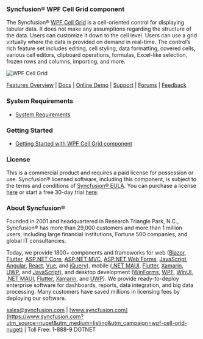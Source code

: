 ### Syncfusion® WPF Cell Grid component
The Syncfusion® [WPF Cell Grid](https://www.syncfusion.com/wpf-controls/excel-like-grid?utm_source=nuget&utm_medium=listing&utm_campaign=wpf-cell-grid-nuget) is a cell-oriented control for displaying tabular data. It does not make any assumptions regarding the structure of the data. Users can customize it down to the cell level. Users can use a grid virtually where the data is provided on demand in real-time. The control’s rich feature set includes editing, cell styling, data formatting, covered cells, various cell editors, clipboard operations, formulas, Excel-like selection, frozen rows and columns, importing, and more.

![WPF Cell Grid](https://cdn.syncfusion.com/nuget-readme/wpf/wpf-gridcontrol.png)

[Features Overview](https://www.syncfusion.com/wpf-controls/excel-like-grid?utm_source=nuget&utm_medium=listing&utm_campaign=wpf-cell-grid-nuget) | [Docs](https://help.syncfusion.com/wpf/gridcontrol/getting-started?utm_source=nuget&utm_medium=listing&utm_campaign=wpf-cell-grid-nuget) | [Online Demo](https://github.com/syncfusion/wpf-demos?utm_source=nuget&utm_medium=listing&utm_campaign=wpf-cell-grid-nuget) | [Support](https://support.syncfusion.com/create?utm_source=nuget&utm_medium=listing&utm_campaign=wpf-cell-grid-nuget) | [Forums](https://www.syncfusion.com/forums/wpf?utm_source=nuget&utm_medium=listing&utm_campaign=wpf-cell-grid-nuget) | [Feedback](https://www.syncfusion.com/feedback/wpf?utm_source=nuget&utm_medium=listing&utm_campaign=wpf-cell-grid-nuget)

### System Requirements

* [System Requirements](https://help.syncfusion.com/wpf/installation/system-requirements?utm_source=nuget&utm_medium=listing&utm_campaign=wpf-cell-grid-nuget)

### Getting Started

* [Getting Started with WPF Cell Grid component](https://help.syncfusion.com/wpf/gridcontrol/getting-started?utm_source=nuget&utm_medium=listing&utm_campaign=wpf-cell-grid-nuget)

### License

This is a commercial product and requires a paid license for possession or use. Syncfusion® licensed software, including this component, is subject to the terms and conditions of [Syncfusion® EULA](https://www.syncfusion.com/eula/es/?utm_source=nuget&utm_medium=listing&utm_campaign=wpf-cell-grid-nuget). You can purchase a license [here](https://www.syncfusion.com/sales/products?utm_source=nuget&utm_medium=listing&utm_campaign=wpf-cell-grid-nuget) or start a free 30-day trial [here](https://www.syncfusion.com/account/manage-trials/start-trials?utm_source=nuget&utm_medium=listing&utm_campaign=wpf-cell-grid-nuget).

### About Syncfusion®

Founded in 2001 and headquartered in Research Triangle Park, N.C., Syncfusion® has more than 29,000 customers and more than 1 million users, including large financial institutions, Fortune 500 companies, and global IT consultancies.
 
Today, we provide 1800+ components and frameworks for web ([Blazor](https://www.syncfusion.com/blazor-components?utm_source=nuget&utm_medium=listing&utm_campaign=wpf-cell-grid-nuget), [Flutter](https://www.syncfusion.com/flutter-widgets?utm_source=nuget&utm_medium=listing&utm_campaign=wpf-cell-grid-nuget), [ASP.NET Core](https://www.syncfusion.com/aspnet-core-ui-controls?utm_source=nuget&utm_medium=listing&utm_campaign=wpf-cell-grid-nuget), [ASP.NET MVC](https://www.syncfusion.com/aspnet-mvc-ui-controls?utm_source=nuget&utm_medium=listing&utm_campaign=wpf-cell-grid-nuget), [ASP.NET Web Forms](https://www.syncfusion.com/jquery/aspnet-webforms-ui-controls?utm_source=nuget&utm_medium=listing&utm_campaign=wpf-cell-grid-nuget), [JavaScript](https://www.syncfusion.com/javascript-ui-controls?utm_source=nuget&utm_medium=listing&utm_campaign=wpf-cell-grid-nuget), [Angular](https://www.syncfusion.com/angular-ui-components?utm_source=nuget&utm_medium=listing&utm_campaign=wpf-cell-grid-nuget), [React](https://www.syncfusion.com/react-ui-components?utm_source=nuget&utm_medium=listing&utm_campaign=wpf-cell-grid-nuget), [Vue](https://www.syncfusion.com/vue-ui-components?utm_source=nuget&utm_medium=listing&utm_campaign=wpf-cell-grid-nuget), and [jQuery](https://www.syncfusion.com/jquery-ui-widgets?utm_source=nuget&utm_medium=listing&utm_campaign=wpf-cell-grid-nuget)), mobile ([.NET MAUI](https://www.syncfusion.com/maui-controls?utm_source=nuget&utm_medium=listing&utm_campaign=wpf-cell-grid-nuget), [Flutter](https://www.syncfusion.com/flutter-widgets?utm_source=nuget&utm_medium=listing&utm_campaign=wpf-cell-grid-nuget), [Xamarin](https://www.syncfusion.com/xamarin-ui-controls?utm_source=nuget&utm_medium=listing&utm_campaign=wpf-cell-grid-nuget), [UWP](https://www.syncfusion.com/uwp-ui-controls?utm_source=nuget&utm_medium=listing&utm_campaign=wpf-cell-grid-nuget), and [JavaScript](https://www.syncfusion.com/javascript-ui-controls?utm_source=nuget&utm_medium=listing&utm_campaign=wpf-cell-grid-nuget)), and desktop development ([WinForms](https://www.syncfusion.com/winforms-ui-controls?utm_source=nuget&utm_medium=listing&utm_campaign=wpf-cell-grid-nuget), [WPF](https://www.syncfusion.com/wpf-controls?utm_source=nuget&utm_medium=listing&utm_campaign=wpf-cell-grid-nuget), [WinUI](https://www.syncfusion.com/winui-controls?utm_source=nuget&utm_medium=listing&utm_campaign=wpf-cell-grid-nuget), [.NET MAUI](https://www.syncfusion.com/maui-controls?utm_source=nuget&utm_medium=listing&utm_campaign=wpf-cell-grid-nuget), [Flutter](https://www.syncfusion.com/flutter-widgets?utm_source=nuget&utm_medium=listing&utm_campaign=wpf-cell-grid-nuget), [Xamarin](https://www.syncfusion.com/xamarin-ui-controls?utm_source=nuget&utm_medium=listing&utm_campaign=wpf-cell-grid-nuget), and [UWP](https://www.syncfusion.com/uwp-ui-controls?utm_source=nuget&utm_medium=listing&utm_campaign=wpf-cell-grid-nuget)). We provide ready-to-deploy enterprise software for dashboards, reports, data integration, and big data processing. Many customers have saved millions in licensing fees by deploying our software.

[sales@syncfusion.com](mailto:sales@syncfusion.com?Subject=Syncfusion%20WPF%20Grid%20-%20NuGet) | [www.syncfusion.com](https://www.syncfusion.com?utm_source=nuget&utm_medium=listing&utm_campaign=wpf-cell-grid-nuget) | Toll Free: 1-888-9 DOTNET


